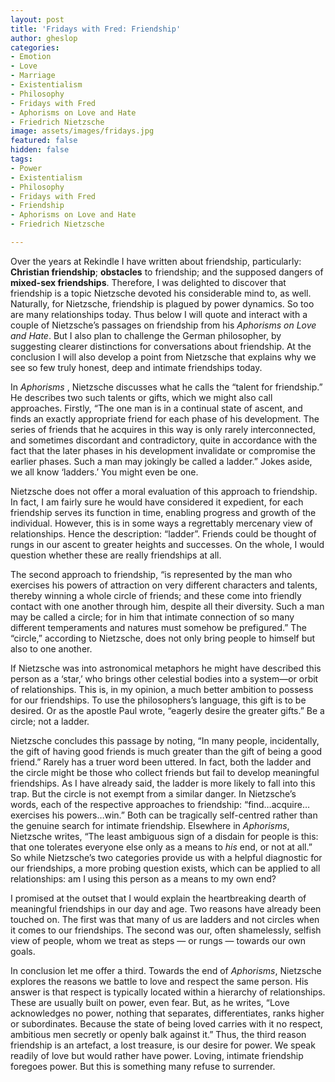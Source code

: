 ```yaml
---
layout: post
title: 'Fridays with Fred: Friendship'
author: gheslop
categories:
- Emotion
- Love
- Marriage
- Existentialism
- Philosophy
- Fridays with Fred
- Aphorisms on Love and Hate
- Friedrich Nietzsche
image: assets/images/fridays.jpg
featured: false
hidden: false
tags:
- Power
- Existentialism
- Philosophy
- Fridays with Fred
- Friendship
- Aphorisms on Love and Hate
- Friedrich Nietzsche

---
```

Over the years at Rekindle I have written about friendship, particularly: **Christian friendship**; **obstacles** to friendship; and the supposed dangers of **mixed-sex friendships**. Therefore, I was delighted to discover that friendship is a topic Nietzsche devoted his considerable mind to, as well. Naturally, for Nietzsche, friendship is plagued by power dynamics. So too are many relationships today. Thus below I will quote and interact with a couple of Nietzsche’s passages on friendship from his _Aphorisms on Love and Hate_. But I also plan to challenge the German philosopher, by suggesting clearer distinctions for conversations about friendship. At the conclusion I will also develop a point from Nietzsche that explains why we see so few truly honest, deep and intimate friendships today.

In _Aphorisms_ , Nietzsche discusses what he calls the “talent for friendship.” He describes two such talents or gifts, which we might also call approaches. Firstly, “The one man is in a continual state of ascent, and finds an exactly appropriate friend for each phase of his development. The series of friends that he acquires in this way is only rarely interconnected, and sometimes discordant and contradictory, quite in accordance with the fact that the later phases in his development invalidate or compromise the earlier phases. Such a man may jokingly be called a ladder.” Jokes aside, we all know ‘ladders.’ You might even be one.

Nietzsche does not offer a moral evaluation of this approach to friendship. In fact, I am fairly sure he would have considered it expedient, for each friendship serves its function in time, enabling progress and growth of the individual. However, this is in some ways a regrettably mercenary view of relationships. Hence the description: “ladder”. Friends could be thought of rungs in our ascent to greater heights and successes. On the whole, I would question whether these are really friendships at all.

The second approach to friendship, “is represented by the man who exercises his powers of attraction on very different characters and talents, thereby winning a whole circle of friends; and these come into friendly contact with one another through him, despite all their diversity. Such a man may be called a circle; for in him that intimate connection of so many different temperaments and natures must somehow be prefigured.” The “circle,” according to Nietzsche, does not only bring people to himself but also to one another.

If Nietzsche was into astronomical metaphors he might have described this person as a ‘star,’ who brings other celestial bodies into a system—or orbit of relationships. This is, in my opinion, a much better ambition to possess for our friendships. To use the philosophers’s language, this gift is to be desired. Or as the apostle Paul wrote, “eagerly desire the greater gifts.” Be a circle; not a ladder.

Nietzsche concludes this passage by noting, “In many people, incidentally, the gift of having good friends is much greater than the gift of being a good friend.” Rarely has a truer word been uttered. In fact, both the ladder and the circle might be those who collect friends but fail to develop meaningful friendships. As I have already said, the ladder is more likely to fall into this trap. But the circle is not exempt from a similar danger. In Nietzsche’s words, each of the respective approaches to friendship: “find…acquire…exercises his powers…win.” Both can be tragically self-centred rather than the genuine search for intimate friendship. Elsewhere in _Aphorisms_, Nietzsche writes, “The least ambiguous sign of a disdain for people is this: that one tolerates everyone else only as a means to _his_ end, or not at all.” So while Nietzsche’s two categories provide us with a helpful diagnostic for our friendships, a more probing question exists, which can be applied to all relationships: am I using this person as a means to my own end?

I promised at the outset that I would explain the heartbreaking dearth of meaningful friendships in our day and age. Two reasons have already been touched on. The first was that many of us are ladders and not circles when it comes to our friendships. The second was our, often shamelessly, selfish view of people, whom we treat as steps — or rungs — towards our own goals.

In conclusion let me offer a third. Towards the end of _Aphorisms_, Nietzsche explores the reasons we battle to love and respect the same person. His answer is that respect is typically located within a hierarchy of relationships. These are usually built on power, even fear. But, as he writes, “Love acknowledges no power, nothing that separates, differentiates, ranks higher or subordinates. Because the state of being loved carries with it no respect, ambitious men secretly or openly balk against it.” Thus, the third reason friendship is an artefact, a lost treasure, is our desire for power. We speak readily of love but would rather have power. Loving, intimate friendship foregoes power. But this is something many refuse to surrender.